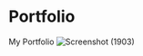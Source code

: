 # Portfolio
 My Portfolio
![Screenshot (1903)](https://user-images.githubusercontent.com/65094648/185769034-45914ef7-cd86-41eb-b9b4-3e1a377dccdb.png)
